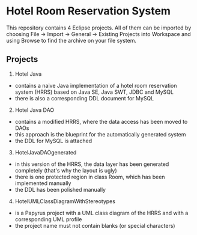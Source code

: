 # Hotel Room Reservation System
This repository contains 4 Eclipse projects. All of them can be imported by
choosing File -> Import -> General -> Existing Projects into Workspace and 
using Browse to find the archive on your file system.

## Projects

1. Hotel Java
  * contains a naive Java implementation of a hotel room reservation system (HRRS) based on Java SE, Java SWT, JDBC and MySQL
  * there is also a corresponding DDL document for MySQL
2. Hotel Java DAO
  * contains a modified HRRS, where the data access has been moved to DAOs
  * this approach is the blueprint for the automatically generated system
  * the DDL for MySQL is attached
3. HotelJavaDAOgenerated
  * in this version of the HRRS, the data layer has been generated completely (that's why the layout is ugly)
  * there is one protected region in class Room, which has been implemented manually
  * the DDL has been polished manually
4. HotelUMLClassDiagramWithStereotypes
  * is a Papyrus project with a UML class diagram of the HRRS and with a corresponding UML profile
  * the project name must not contain blanks (or special characters) 


